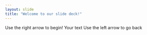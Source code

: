 ```yaml
---
layout: slide
title: "Welcome to our slide deck!"
---
```


Use the right arrow to begin!
Your text
Use the left arrow to go back
